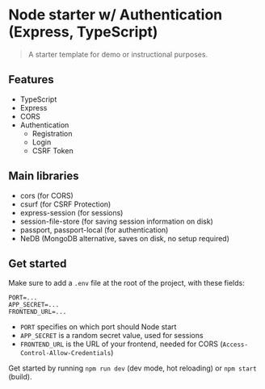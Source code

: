 # Node starter w/ Authentication (Express, TypeScript)

> A starter template for demo or instructional purposes.

## Features

- TypeScript
- Express
- CORS
- Authentication
  - Registration
  - Login
  - CSRF Token

## Main libraries

- cors (for CORS)
- csurf (for CSRF Protection)
- express-session (for sessions)
- session-file-store (for saving session information on disk)
- passport, passport-local (for authentication)
- NeDB (MongoDB alternative, saves on disk, no setup required)

## Get started

Make sure to add a `.env` file at the root of the project, with these fields:

```
PORT=...
APP_SECRET=...
FRONTEND_URL=...
```

- `PORT` specifies on which port should Node start
- `APP_SECRET` is a random secret value, used for sessions
- `FRONTEND_URL` is the URL of your frontend, needed for CORS (`Access-Control-Allow-Credentials`)

Get started by running `npm run dev` (dev mode, hot reloading) or `npm start` (build).


